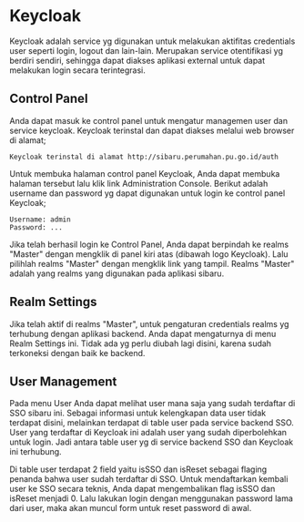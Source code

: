 # Keycloak

Keycloak adalah service yg digunakan untuk melakukan aktifitas credentials user seperti login, logout dan lain-lain. Merupakan service otentifikasi yg berdiri sendiri, sehingga dapat diakses aplikasi external untuk dapat melakukan login secara terintegrasi.

## Control Panel

Anda dapat masuk ke control panel untuk mengatur managemen user dan service keycloak. Keycloak terinstal dan dapat diakses melalui web browser di alamat; 

```
Keycloak terinstal di alamat http://sibaru.perumahan.pu.go.id/auth
```

Untuk membuka halaman control panel Keycloak, Anda dapat membuka halaman tersebut lalu klik link Administration Console. Berikut adalah username dan password yg dapat digunakan untuk login ke control panel Keycloak;

```
Username: admin
Password: ...
```

Jika telah berhasil login ke Control Panel, Anda dapat berpindah ke realms "Master" dengan mengklik di panel kiri atas (dibawah logo Keycloak). Lalu pilihlah realms "Master" dengan mengklik link yang tampil. Realms "Master" adalah yang realms yang digunakan pada aplikasi sibaru.

## Realm Settings

Jika telah aktif di realms "Master", untuk pengaturan credentials realms yg terhubung dengan aplikasi backend. Anda dapat mengaturnya di menu Realm Settings ini. Tidak ada yg perlu diubah lagi disini, karena sudah terkoneksi dengan baik ke backend.

## User Management

Pada menu User Anda dapat melihat user mana saja yang sudah terdaftar di SSO sibaru ini. Sebagai informasi untuk kelengkapan data user tidak terdapat disini, melainkan terdapat di table user pada service backend SSO. User yang terdaftar di Keycloak ini adalah user yang sudah diperbolehkan untuk login. Jadi antara table user yg di service backend SSO dan Keycloak ini terhubung.

Di table user terdapat 2 field yaitu isSSO dan isReset sebagai flaging penanda bahwa user sudah terdaftar di SSO. Untuk mendaftarkan kembali user ke SSO secara teknis, Anda dapat mengembalikan flag isSSO dan isReset menjadi 0. Lalu lakukan login dengan menggunakan password lama dari user, maka akan muncul form untuk reset password di awal.
